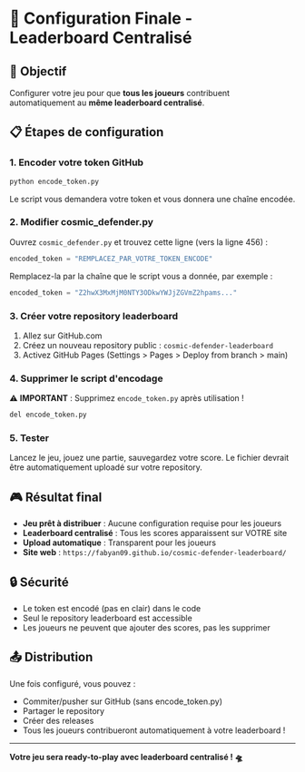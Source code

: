 # 🚀 Configuration Finale - Leaderboard Centralisé

## 🎯 Objectif
Configurer votre jeu pour que **tous les joueurs** contribuent automatiquement au **même leaderboard centralisé**.

## 📋 Étapes de configuration

### 1. Encoder votre token GitHub

```bash
python encode_token.py
```

Le script vous demandera votre token et vous donnera une chaîne encodée.

### 2. Modifier cosmic_defender.py

Ouvrez `cosmic_defender.py` et trouvez cette ligne (vers la ligne 456) :

```python
encoded_token = "REMPLACEZ_PAR_VOTRE_TOKEN_ENCODE"
```

Remplacez-la par la chaîne que le script vous a donnée, par exemple :

```python
encoded_token = "Z2hwX3MxMjM0NTY3ODkwYWJjZGVmZ2hpams..."
```

### 3. Créer votre repository leaderboard

1. Allez sur GitHub.com
2. Créez un nouveau repository public : `cosmic-defender-leaderboard`
3. Activez GitHub Pages (Settings > Pages > Deploy from branch > main)

### 4. Supprimer le script d'encodage

⚠️ **IMPORTANT** : Supprimez `encode_token.py` après utilisation !

```bash
del encode_token.py
```

### 5. Tester

Lancez le jeu, jouez une partie, sauvegardez votre score. Le fichier devrait être automatiquement uploadé sur votre repository.

## 🎮 Résultat final

- **Jeu prêt à distribuer** : Aucune configuration requise pour les joueurs
- **Leaderboard centralisé** : Tous les scores apparaissent sur VOTRE site
- **Upload automatique** : Transparent pour les joueurs
- **Site web** : `https://fabyan09.github.io/cosmic-defender-leaderboard/`

## 🔒 Sécurité

- Le token est encodé (pas en clair) dans le code
- Seul le repository leaderboard est accessible
- Les joueurs ne peuvent que ajouter des scores, pas les supprimer

## 📤 Distribution

Une fois configuré, vous pouvez :
- Commiter/pusher sur GitHub (sans encode_token.py)
- Partager le repository
- Créer des releases
- Tous les joueurs contribueront automatiquement à votre leaderboard !

---

**Votre jeu sera ready-to-play avec leaderboard centralisé ! 🛸**
